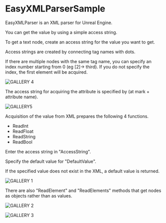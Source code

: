 # EasyXMLParserSample

EasyXMLParser is an XML parser for Unreal Engine.

You can get the value by using a simple access string.


To get a text node, create an access string for the value you want to get.

Access strings are created by connecting tag names with dots.

If there are multiple nodes with the same tag name, you can specify an index number starting from 0 (eg [2]-> third).
If you do not specify the index, the first element will be acquired.

![GALLERY 4](https://user-images.githubusercontent.com/8191970/57173329-f35b1e80-6e68-11e9-9cd7-a3910fb9159e.png)

The access string for acquiring the attribute is specified by (at mark + attribute name).

![GALLERY5](https://user-images.githubusercontent.com/8191970/57173330-f8b86900-6e68-11e9-9e52-4974c4dd3718.png)


Acquisition of the value from XML prepares the following 4 functions.
+ ReadInt
+ ReadFloat
+ ReadString
+ ReadBool


Enter the access string in "AccessString".

Specify the default value for "DefaultValue". 

If the specified value does not exist in the XML, a default value is returned.

![GALLERY 1](https://user-images.githubusercontent.com/8191970/57173340-29000780-6e69-11e9-8d55-5a473a631732.png)

There are also "ReadElement" and "ReadElements" methods that get nodes as objects rather than as values.

![GALLERY 2](https://user-images.githubusercontent.com/8191970/57173342-34533300-6e69-11e9-86af-d9bda9dafc5b.png)

![GALLERY 3](https://user-images.githubusercontent.com/8191970/57173344-3cab6e00-6e69-11e9-805c-b55093fd139e.png)
